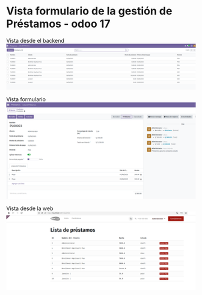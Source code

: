 # Vista formulario de la gestión de Préstamos - odoo 17

Vista desde el backend
![alt text](static/img/bg-1.png)

Vista formulario
![alt text](static/img/bg.png)

Vista desde la web
![alt text](static/img/bg-2.png)
